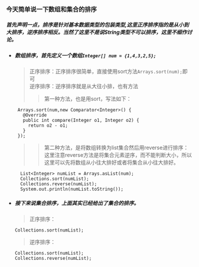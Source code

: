 ### 今天简单说一下数组和集合的排序
##### 首先声明一点，排序是针对基本数据类型的包装类型,这里正序排序指的是从小到大排序，逆序排序相反。当然了这里不是说String类型不可以排序，这里不细作讨论。
* ##### 数组排序，首先定义一个数组`Integer[] num = {1,4,3,2,5};`
  > 正序排序：正序排序很简单，直接使用sort方法`Arrays.sort(num);`即可  
  > 逆序排序：逆序排序就是从大往小排，也有方法
  >> 第一种方法，也是用sort，写法如下：  
     ```
      Arrays.sort(num,new Comparator<Integer>() {  
        @Override  
        public int compare(Integer o1, Integer o2) {  
          return o2 - o1;  
        }
      });
     ```  
  >> 第二种方法，是将数组转换为list集合然后用reverse进行排序：这里注意reverse方法是将集合元素逆序，而不能判断大小，所以这里可以先将数组从小往大排好或者将集合从小往大排好。  
  ```
    List<Integer> numList = Arrays.asList(num);
    Collections.sort(numList);
    Collections.reverse(numList);
    System.out.println(numList.toString());
  ``` 
* ##### 接下来说集合排序，上面其实已经给出了集合的排序。
  > 正序排序：
  ```
  Collections.sort(numList);
  ```
  > 逆序排序：
  ```
  Collections.sort(numList);
  Collections.reverse(numList); 
  ```
  
